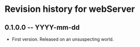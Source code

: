 # Revision history for webServer

## 0.1.0.0 -- YYYY-mm-dd

* First version. Released on an unsuspecting world.
